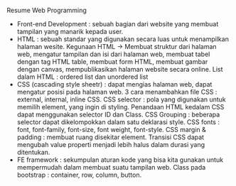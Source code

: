 Resume Web Programming

- Front-end Development : sebuah bagian dari website yang membuat tampilan yang manarik kepada user. 
- HTML : sebuah standar yang digunakan secara luas untuk menampilkan halaman wesite. Kegunaan HTML -> Membuat struktur dari halaman web, mengatur tampilan dan isi dari halaman web, membuat tabel dengan tag HTML table, membuat form HTML, membuat gambar dengan canvas, mempublikasikan halaman website secara online. 
List dalam HTML : ordered list dan unordered list 
- CSS (cascading style sheetr) : dapat mengias halaman web, dapat mengatur posisi pada halaman web. 3 cara menambahkan file CSS : external, internal, inline CSS. 
CSS selector : pola yang digunakan untuk memilih element, yang ingin di styling. 
Penandaan HTML kedalam CSS dapat menggunakan selector ID dan Class. 
CSS Grouping : beberapa selector dapat dikelompokkan dalam satu deklarasi style. 
CSS fonts : font, font-family, font-size, font weight, font-style. 
CSS margin & padding : membuat ruang disekitar element. 
Transisi CSS dapat mengubah value properti menjadi lebih halus dalam durasi yang ditentukan. 
- FE framework : sekumpulan aturan kode yang bisa kita gunakan untuk mempermudah dalam membuat suatu tampilan web. Class pada bootstrap : container, row, column, button. 